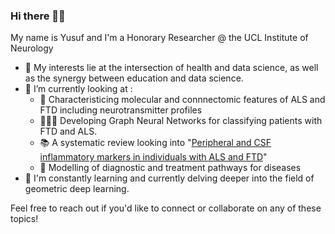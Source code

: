 ### Hi there 👋🏾

My name is Yusuf and I'm a Honorary Researcher @ the UCL Institute of Neurology 

- 🧐 My interests lie at the intersection of health and data science, as well as the synergy between education and data science.
- 🔭 I’m currently looking at :
  * 🧠 Characteristicing molecular and connnectomic features of ALS and FTD including neurotransmitter profiles
  * 👨🏾‍💻 Developing Graph Neural Networks for classifying patients with FTD and ALS.
  * 📚 A systematic review looking into "[Peripheral and CSF inflammatory markers in individuals with ALS and FTD](https://www.crd.york.ac.uk/prospero/display_record.php?RecordID=212528)"
  * 🏥 Modelling of diagnostic and treatment pathways for diseases
- 🌱 I'm constantly learning and currently delving deeper into the field of geometric deep learning.

Feel free to reach out if you'd like to connect or collaborate on any of these topics!
